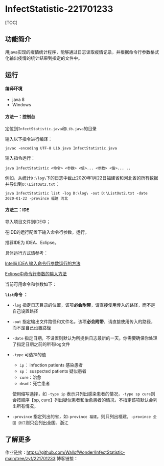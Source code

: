 # InfectStatistic-221701233

[TOC]



## 功能简介

用java实现的疫情统计程序，能够通过日志读取疫情记录，并根据命令行参数格式化输出疫情的统计结果到指定的文件中。

## 运行

#### 编译环境

- java 8
- Windows

#### 方法一：控制台

 定位到`InfectStatistic.java`和`Lib.java`的目录

输入以下指令进行编译：

```
javac -encoding UTF-8 Lib.java InfectStatistic.java
```

输入指令运行：

```
java InfectStatistic <命令> <参数> <值>... <参数> <值>... ..
```

例如，从统计`D:\log\`下的日志中截止2020年1月22日福建省和河北省的所有数据并导出到`D:\ListOut2.txt`：

```
java InfectStatistic list -log D:\log\ -out D:\ListOut2.txt -date 2020-01-22 -province 福建 河北
```



#### 方法二：IDE

导入项目文件到IDE中；

在IDE的运行配置下输入命令行参数，运行。

推荐IDE为 IDEA、Eclipse。

具体运行方式请参考：

[Intellij IDEA 输入命令行参数运行的方法](https://blog.csdn.net/HeatDeath/article/details/79102408)

[Eclipse中命令行参数的输入方法](https://blog.csdn.net/weixin_44256803/article/details/91517241)



当前可用命令和参数如下：

**`list`命令 ：**

- `-log` 指定日志目录的位置，该项**必会附带**，请直接使用传入的路径，而不是自己设置路径

- `-out` 指定输出文件路径和文件名，该项**必会附带**，请直接使用传入的路径，而不是自己设置路径

- `-date` 指定日期，不设置则默认为所提供日志最新的一天。你需要确保你处理了指定日期之前的所有log文件

- `-type` 可选择的值

    - `ip`： infection patients 感染患者
    - `sp`： suspected patients 疑似患者
    - `cure`：治愈 
    - `dead`：死亡患者

    使用缩写选择，如 `-type ip` 表示只列出感染患者的情况，`-type sp cure`则会按顺序【sp, cure】列出疑似患者和治愈患者的情况，不指定该项默认会列出所有情况。

- `-province` 指定列出的省，如`-province 福建`，则只列出福建，`-province 全国 浙江`则只会列出全国、浙江

## 了解更多

作业链接：https://github.com/WallofWonder/InfectStatistic-main/tree/zyf/221701233
博客链接：

